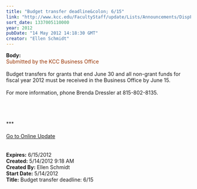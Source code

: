 ```yaml
---
title: "Budget transfer deadline&colon; 6/15"
link: "http://www.kcc.edu/FacultyStaff/update/Lists/Announcements/DispForm.aspx?ID=710"
sort_date: 1337005110000
year: 2012
pubDate: "14 May 2012 14:18:30 GMT"
creator: "Ellen Schmidt"
---
```


<div><b>Body:</b> <div class="ExternalClassAF949E15AB7D414C9077AE00FAAFF40F"><div><font color="#993300">Submitted by the KCC Business Office</font></div>
<div> </div>
<div>Budget transfers for grants that end June 30 and all non-grant funds for fiscal year 2012 must be received in the Business Office by June 15.</div>
<div> </div>
<div>For more information, phone Brenda Dressler at 815-802-8135.</div>
<div> </div>
<div> </div>
<div>
<div>
<div>
<div> </div>
<div> </div>
<div>
<div class="ExternalClass8FE243A1D12D4E008D1A0CEA4D499155">***</div>
<div class="ExternalClass8FE243A1D12D4E008D1A0CEA4D499155"> </div>
<div class="ExternalClass8FE243A1D12D4E008D1A0CEA4D499155"><a href="/FacultyStaff/update/Pages/dailyupdate.aspx">Go to Online Update</a></div>
<div class="ExternalClass8FE243A1D12D4E008D1A0CEA4D499155"> </div></div><br /></div></div></div></div></div>
<div><b>Expires:</b> 6/15/2012</div>
<div><b>Created:</b> 5/14/2012 9:18 AM</div>
<div><b>Created By:</b> Ellen Schmidt</div>
<div><b>Start Date:</b> 5/14/2012</div>
<div><b>Title:</b> Budget transfer deadline: 6/15</div>
